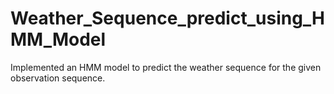 # Weather_Sequence_predict_using_HMM_Model
Implemented an HMM model to predict the weather sequence for the given observation sequence.
